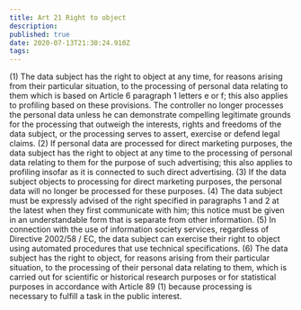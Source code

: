 ```yaml
---
title: Art 21 Right to object 
description: 
published: true
date: 2020-07-13T21:30:24.910Z
tags: 
---
```


(1) The data subject has the right to object at any time, for reasons arising from their particular situation, to the processing of personal data relating to them which is based on Article 6 paragraph 1 letters e or f; this also applies to profiling based on these provisions. The controller no longer processes the personal data unless he can demonstrate compelling legitimate grounds for the processing that outweigh the interests, rights and freedoms of the data subject, or the processing serves to assert, exercise or defend legal claims.
(2) If personal data are processed for direct marketing purposes, the data subject has the right to object at any time to the processing of personal data relating to them for the purpose of such advertising; this also applies to profiling insofar as it is connected to such direct advertising.
(3) If the data subject objects to processing for direct marketing purposes, the personal data will no longer be processed for these purposes.
(4) The data subject must be expressly advised of the right specified in paragraphs 1 and 2 at the latest when they first communicate with him; this notice must be given in an understandable form that is separate from other information.
(5) In connection with the use of information society services, regardless of Directive 2002/58 / EC, the data subject can exercise their right to object using automated procedures that use technical specifications.
(6) The data subject has the right to object, for reasons arising from their particular situation, to the processing of their personal data relating to them, which is carried out for scientific or historical research purposes or for statistical purposes in accordance with Article 89 (1) because processing is necessary to fulfill a task in the public interest.